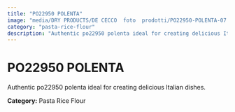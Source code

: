 ```yaml
---
title: "PO22950 POLENTA"
image: "media/DRY PRODUCTS/DE CECCO  foto  prodotti/PO22950-POLENTA-07.jpg"
category: "pasta-rice-flour"
description: "Authentic po22950 polenta ideal for creating delicious Italian dishes."
---
```


# PO22950 POLENTA

Authentic po22950 polenta ideal for creating delicious Italian dishes.

**Category:** Pasta Rice Flour
